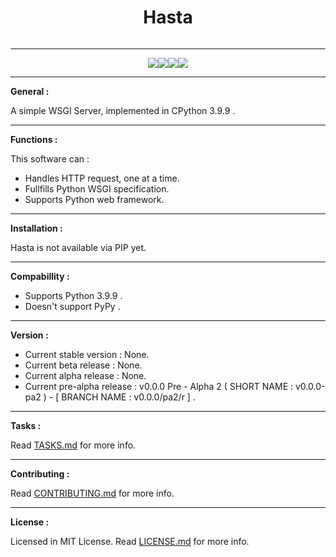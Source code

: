 <div style="display : flex ; justify-content : center ;" align="center">

# Hasta

</div>

----------------------------------------------------

<div style="display : flex ; justify-content : center ;" align="center">

<!-- License -->
<a href="LICENSE.md">
    <img src="https://img.shields.io/badge/License-MIT-%23117a1a?style=for-the-badge&logo=opensourceinitiative" />
</a>

<!-- Python -->
<a href="https://www.python.org/downloads/release/python-399/">
    <img src="https://img.shields.io/badge/Python-3.9.9-blue?style=for-the-badge&logo=python" />
</a>

<!--Code Size-->
<a>
    <img src="https://img.shields.io/github/languages/code-size/anokidev/hasta?color=lightblue&logo=codesandbox&style=for-the-badge" />
</a>

<!--Downloads-->
<a>
    <img src="https://img.shields.io/github/downloads/anokidev/hasta/total?color=green&logo=github&style=for-the-badge" />
</a>

<!--Version-->
<a>
    <img src="" />

</div>

----------------------------------------------------

**General :**

A simple WSGI Server, implemented in CPython 3.9.9 .

----------------------------------------------------

**Functions :**

This software can :

- Handles HTTP request, one at a time.
- Fullfills Python WSGI specification.
- Supports Python web framework.

----------------------------------------------------

**Installation :**

Hasta is not available via PIP yet.

----------------------------------------------------

**Compabillity :**

- Supports Python 3.9.9 .
- Doesn't support PyPy .

----------------------------------------------------

**Version :**

- Current stable version : None.
- Current beta release : None.
- Current alpha release : None.
- Current pre-alpha release : v0.0.0 Pre - Alpha 2 ( SHORT NAME : v0.0.0-pa2 ) - [ BRANCH NAME : v0.0.0/pa2/r ] .

----------------------------------------------------

**Tasks :**

Read [TASKS.md](/.github/NOTES/TASKS.md) for more info.

----------------------------------------------------

**Contributing :**

Read [CONTRIBUTING.md](/.github/COMMUNITY/CONTRIBUTING.md) for more info.

----------------------------------------------------

**License :**

Licensed in MIT License. Read [LICENSE.md](/LICENSE.md) for more info.
